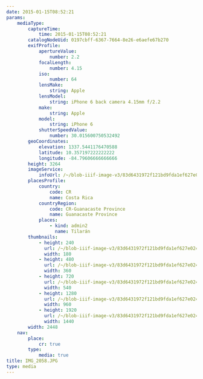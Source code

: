 ```yaml
---
date: 2015-01-15T08:52:21
params:
    mediaType:
        captureTime:
            time: 2015-01-15T08:52:21
        catalogNodeUid: 0197cbff-6367-7664-8e26-e6aefe67b270
        exifProfile:
            apertureValue:
                number: 2.2
            focalLength:
                number: 4.15
            iso:
                number: 64
            lensMake:
                string: Apple
            lensModel:
                string: iPhone 6 back camera 4.15mm f/2.2
            make:
                string: Apple
            model:
                string: iPhone 6
            shutterSpeedValue:
                number: 30.015600750532492
        geoCoordinates:
            elevation: 1337.5441176470588
            latitude: 10.357197222222222
            longitude: -84.79606666666666
        height: 3264
        imageService:
            infoUrl: /~/blob-iiif-image-v3/83d6431972f121bd9fda1ef627e024eca4ca8ee7c5b486011cbfbe67f2f058ba/info.json
        placesProfile:
            country:
                code: CR
                name: Costa Rica
            countryRegion:
                code: CR-Guanacaste Province
                name: Guanacaste Province
            places:
                - kind: admin2
                  name: Tilarán
        thumbnails:
            - height: 240
              url: /~/blob-iiif-image-v3/83d6431972f121bd9fda1ef627e024eca4ca8ee7c5b486011cbfbe67f2f058ba/full/180%2C240/0/default.jpg
              width: 180
            - height: 480
              url: /~/blob-iiif-image-v3/83d6431972f121bd9fda1ef627e024eca4ca8ee7c5b486011cbfbe67f2f058ba/full/360%2C480/0/default.jpg
              width: 360
            - height: 720
              url: /~/blob-iiif-image-v3/83d6431972f121bd9fda1ef627e024eca4ca8ee7c5b486011cbfbe67f2f058ba/full/540%2C720/0/default.jpg
              width: 540
            - height: 1280
              url: /~/blob-iiif-image-v3/83d6431972f121bd9fda1ef627e024eca4ca8ee7c5b486011cbfbe67f2f058ba/full/960%2C1280/0/default.jpg
              width: 960
            - height: 1920
              url: /~/blob-iiif-image-v3/83d6431972f121bd9fda1ef627e024eca4ca8ee7c5b486011cbfbe67f2f058ba/full/1440%2C1920/0/default.jpg
              width: 1440
        width: 2448
    nav:
        place:
            cr: true
        type:
            media: true
title: IMG_2058.JPG
type: media
---
```

